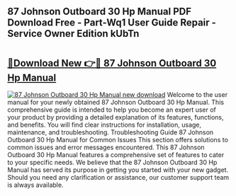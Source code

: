 ## 87 Johnson Outboard 30 Hp Manual PDF Download Free - Part-Wq1 User Guide Repair - Service Owner Edition kUbTn

# <h2><a href="http://bc76977.oget.top/?id=87+Johnson+Outboard+30+Hp+Manual">🔗Download New 👉🔴 87 Johnson Outboard 30 Hp Manual</a></h2>

[![87 Johnson Outboard 30 Hp Manual new download](https://i.imgur.com/5g1atiW.png)](http://bc76977.oget.top/?id=87+Johnson+Outboard+30+Hp+Manual)
Welcome to the user manual for your newly obtained 87 Johnson Outboard 30 Hp Manual. This comprehensive guide is intended to help you become an expert user of your product by providing a detailed explanation of its features, functions, and benefits. You will find clear instructions for installation, usage, maintenance, and troubleshooting. Troubleshooting Guide 87 Johnson Outboard 30 Hp Manual for Common Issues This section offers solutions to common issues and error messages encountered. This 87 Johnson Outboard 30 Hp Manual features a comprehensive set of features to cater to your specific needs. We believe that the 87 Johnson Outboard 30 Hp Manual has served its purpose in getting you started with your new gadget. Should you need any clarification or assistance, our customer support team is always available.
